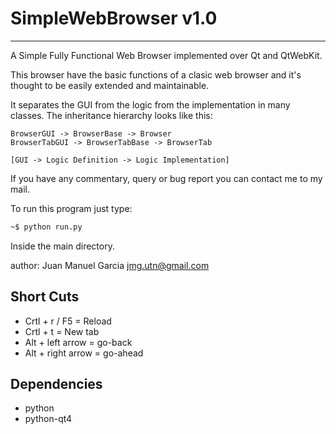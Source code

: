 # SimpleWebBrowser v1.0
                  
--------------------------------------------------------------                  

A Simple Fully Functional Web Browser implemented over Qt
and QtWebKit.

This browser have the basic functions of a clasic web browser
and it's thought to be easily extended and maintainable.

It separates the GUI from the logic from the implementation in
many classes. The inheritance hierarchy looks like this:

    BrowserGUI -> BrowserBase -> Browser
    BrowserTabGUI -> BrowserTabBase -> BrowserTab

    [GUI -> Logic Definition -> Logic Implementation]

If you have any commentary, query or bug report you can contact
me to my mail.


To run this program just type:

```bash
~$ python run.py
```

Inside the main directory.

author: Juan Manuel Garcia <jmg.utn@gmail.com>

## Short Cuts

- Crtl + r / F5 = Reload
- Crtl + t = New tab
- Alt + left arrow = go-back
- Alt + right arrow = go-ahead

## Dependencies

- python
- python-qt4







